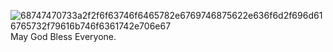 ![68747470733a2f2f6f63746f6465782e6769746875622e636f6d2f696d616765732f79616b746f6361742e706e67](https://user-images.githubusercontent.com/94179036/141679072-2b0e7cb8-060a-47e7-b11a-7132dafb369d.png)
 May God Bless Everyone.
